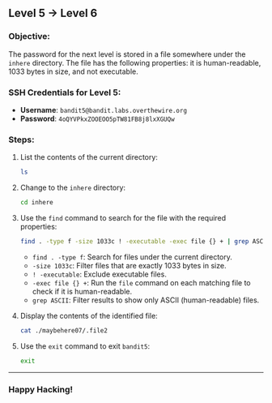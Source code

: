 ## Level 5 → Level 6

### Objective:
The password for the next level is stored in a file somewhere under the `inhere` directory. The file has the following properties: it is human-readable, 1033 bytes in size, and not executable.

### SSH Credentials for Level 5:
- **Username**: `bandit5@bandit.labs.overthewire.org`
- **Password**: `4oQYVPkxZOOEOO5pTW81FB8j8lxXGUQw`

### Steps:

1. List the contents of the current directory:
    ```bash
    ls
    ```

2. Change to the `inhere` directory:
    ```bash
    cd inhere
    ```

3. Use the `find` command to search for the file with the required properties:
    ```bash
    find . -type f -size 1033c ! -executable -exec file {} + | grep ASCII
    ```
   - `find . -type f`: Search for files under the current directory.
   - `-size 1033c`: Filter files that are exactly 1033 bytes in size.
   - `! -executable`: Exclude executable files.
   - `-exec file {} +`: Run the `file` command on each matching file to check if it is human-readable.
   - `grep ASCII`: Filter results to show only ASCII (human-readable) files.

4. Display the contents of the identified file:
    ```bash
    cat ./maybehere07/.file2
    ```

5. Use the `exit` command to exit `bandit5`:
    ```bash
    exit
    ```

---

### Happy Hacking!
